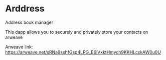 # Arddress
Address book manager

This dapp allows you to securely and privately store your contacts on arweave

Arweave link: https://arweave.net/sRNa9sshfGsp4LPG_E6lVxktHmych9KKHLcxkAW0u0U
